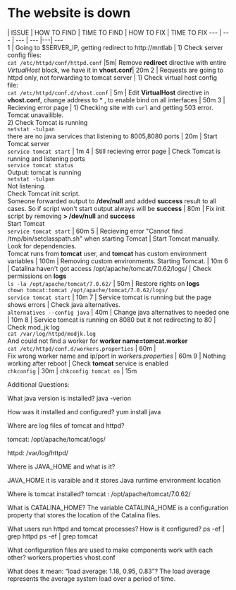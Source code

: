 # The website is down

| ISSUE | HOW TO FIND | TIME TO FIND | HOW TO FIX | TIME TO FIX
--- | --- | --- | --- |---| ---  
1 | Going to $SERVER_IP, getting redirect to http://mntlab | 1) Check server config files: <br> `cat /etc/httpd/conf/httpd.conf` |5m| Remove **redirect** directive with entire *VirtualHost* block, we have it in **vhost.conf**| 20m 
2 | Requests are going to httpd only, not forwarding to tomcat server | 1) Check virtual host config file:  <br> `cat /etc/httpd/conf.d/vhost.conf` | 5m |  Edit **VirtualHost** directive in **vhost.conf**, change address to * , to enable bind on all interfaces | 50m
3 | Recieving error page | 1) Checking site with `curl` and getting 503 error. Tomcat unavailible. <br> 2) Check Tomcat is running <br> `netstat -tulpan` <br> there are no java services that listening to 8005,8080 ports | 20m | Start Tomcat server <br> `service tomcat start` | 1m
4 | Still recieving error page | Check Tomcat is running and listening ports <br> `service tomcat status` <br> Output: tomcat is running <br> `netstat -tulpan` <br> Not listening. <br> Check Tomcat init script. <br> Someone forwarded output to **/dev/null** and added **success** result to all cases. So if script won't start output always will be **success** | 80m | Fix init script by removing **> /dev/null** and **success** <br> Start Tomcat <br> `service tomcat start` | 60m
5 | Recieving error "Cannot find /tmp/bin/setclasspath.sh" when starting Tomcat | Start Tomcat manually. Look for dependencies. <br> Tomcat runs from **tomcat** user, and **tomcat** has custom environment variables | 100m | Removing custom environments. Starting Tomcat. | 10m
6 | Catalina haven't got access /opt/apache/tomcat/7.0.62/logs/ | Check permissions on **logs** <br> `ls -la /opt/apache/tomcat/7.0.62/` | 50m | Restore rights on **logs** <br> `chown tomcat:tomcat /opt/apache/tomcat/7.0.62/logs/` <br> `service tomcat start` | 10m
7 | Service tomcat is running but the page shows errors | Check java alternatives. <br> `alternatives --config java` | 40m | Change java alternatives to needed one | 10m
8 | Service tomcat is running on 8080 but it not redirecting to 80 |  Check mod_jk log <br> `cat /var/log/httpd/modjk.log` <br> And could not find a worker for **worker name=tomcat.worker** <br> `cat /etc/httpd/conf.d/workers.properties`  | 60m |  <br> Fix wrong worker name and ip/port in *workers.properties*   | 60m
9 | Nothing working after reboot | Check **tomcat** service is enabled <br> `chkconfig` | 30m | `chkconfig tomcat on` | 15m


Additional Questions:

What java version is installed? 
java -verion

How was it installed and configured? 
yum install java

Where are log files of tomcat and httpd? 

tomcat: /opt/apache/tomcat/logs/

httpd: /var/log/httpd/

Where is JAVA_HOME and what is it?

JAVA_HOME it is varaible and it stores Java runtime environment location

Where is tomcat installed?
tomcat : /opt/apache/tomcat/7.0.62/

What is CATALINA_HOME?
The variable CATALINA_HOME is a configuration property that stores the location of the Catalina files.

What users run httpd and tomcat processes? How is it configured?
ps -ef | grep httpd
ps -ef | grep tomcat

What configuration files are used to make components work with each other?
workers.properties vhost.conf 

What does it mean: “load average: 1.18, 0.95, 0.83”?
The load average represents the average system load over a period of time.
